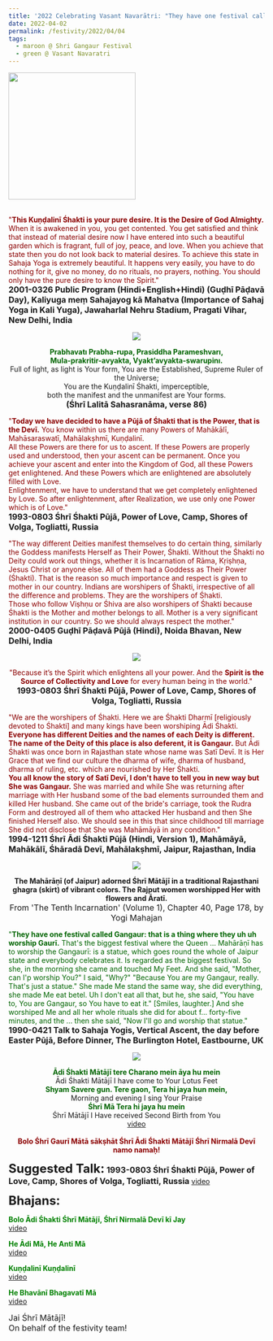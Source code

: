 ```yaml
---
title: '2022 Celebrating Vasant Navarātri: "They have one festival called Gangaur that is a thing where they worship Gaurī" '
date: 2022-04-02
permalink: /festivity/2022/04/04
tags:
  - maroon @ Shri Gangaur Festival
  - green @ Vasant Navaratri
---
```


<div style="text-align: left"><img src="/images/image1.png" width="250" /></div><br>

<p>
<font color="DarkRed">"<b>This Kuṇḍalinī Śhakti is your pure desire. It is the Desire of God Almighty.</b> When it is awakened in you, you get contented. You get satisfied and think that instead of material desire now I have entered into such a beautiful garden which is fragrant, full of joy, peace, and love. When you achieve that state then you do not look back to material desires. To achieve this state in Sahaja Yoga is extremely beautiful. It happens very easily, you have to do nothing for it, give no money, do no rituals, no prayers, nothing. You should only have the pure desire to know the Spirit."</font><br>
<font size="+0"><b>2001-0326 Public Program (Hindi+English+Hindi) (Guḍhī Pāḍavā Day), Kaliyuga meṃ Sahajayog kā Mahatva (Importance of Sahaj Yoga in Kali Yuga), Jawaharlal Nehru Stadium, Pragati Vihar, New Delhi, India</b></font>
</p>

<div style="text-align: center"><img src="/images/image935.png" /></div>

<p style="text-align:center;">
<font color="DarkGreen"><b>Prabhavatı Prabha-rupa, Prasiddha Parameshvarı,<br>
Mula-prakritir-avyakta, Vyakt’avyakta-swarupinı.</b></font><br>
Full of light, as light is Your form, You are the Established, Supreme Ruler of the Universe;<br>
You are the Kuṇḍalinī Śhakti, imperceptible,<br>
both the manifest and the unmanifest are Your forms.<br>
<font size="+0"><b>(Śhrī Lalitā Sahasranāma, verse 86)</b></font>
</p>

<p>
<font color="DarkRed">"<b>Today we have decided to have a Pūjā of Śhakti that is the Power, that is the Devī.</b> You know within us there are many Powers of Mahākālī, Mahāsaraswatī, Mahālakṣhmī, Kuṇḍalinī.<br>
All these Powers are there for us to ascent. If these Powers are properly used and understood, then your ascent can be permanent. Once you achieve your ascent and enter into the Kingdom of God, all these Powers get enlightened. And these Powers which are enlightened are absolutely filled with Love.<br>
Enlightenment, we have to understand that we get completely enlightened by Love. So after enlightenment, after Realization, we use only one Power which is of Love."</font><br>
<font size="+0"><b>1993-0803 Śhrī Śhakti Pūjā, Power of Love, Camp, Shores of Volga, Togliatti, Russia</b></font>
</p>

<p>
<font color="DarkRed">"The way different Deities manifest themselves to do certain thing, similarly the Goddess manifests Herself as Their Power, Śhakti. Without the Śhakti no Deity could work out things, whether it is Incarnation of Rāma, Kṛiṣhṇa, Jesus Christ or anyone else. All of them had a Goddess as Their Power (Śhakti). That is the reason so much importance and respect is given to mother in our country. Indians are worshipers of Śhakti, irrespective of all the difference and problems. They are the worshipers of Śhakti.<br>
Those who follow Viṣhṇu or Śhiva are also worshipers of Śhakti because Śhakti is the Mother and mother belongs to all. Mother is a very significant institution in our country. So we should always respect the mother."</font><br>
<font size="+0"><b>2000-0405 Guḍhī Pāḍavā Pūjā (Hindi), Noida Bhavan, New Delhi, India</b></font>
</p>

<div style="text-align: center"><img src="/images/image936.png" /></div>

<p style="text-align:center;">
<font color="DarkRed">"Because it’s the Spirit which enlightens all your power. 
And the <b>Spirit is the Source of Collectivity and Love</b> for every human being in the world."</font><br>
<font size="+0"><b>1993-0803 Śhrī Śhakti Pūjā, Power of Love, Camp, Shores of Volga, Togliatti, Russia</b></font>
</p>

<p>
<font color="DarkRed">"We are the worshipers of Śhakti. Here we are Śhakti Dharmī [religiously devoted to Śhakti] and many kings have been worshiping Ādi Śhakti. <b>Everyone has different Deities and the names of each Deity is different. The name of the Deity of this place is also deferent, it is Gangaur.</b> But Ādi Śhakti was once born in Rajasthan state whose name was Satī Devī. It is Her Grace that we find our culture the dharma of wife, dharma of husband, dharma of ruling, etc. which are nourished by Her Śhakti.<br>
<b>You all know the story of Satī Devī, I don't have to tell you in new way but She was Gangaur.</b> She was married and while She was returning after marriage with Her husband some of the bad elements surrounded them and killed Her husband. She came out of the bride's carriage, took the Rudra Form and destroyed all of them who attacked Her husband and then She finished Herself also. We should see in this that since childhood till marriage She did not disclose that She was Mahāmāyā in any condition."</font><br>
<font size="+0"><b>1994-1211 Śhrī Ādi Śhakti Pūjā (Hindi, Version 1), Mahāmāyā, Mahākālī, Śhāradā Devī, Mahālakṣhmī, Jaipur, Rajasthan, India</b></font>
</p>

<div style="text-align: center"><img src="/images/image937.png" /></div>

<p style="text-align:center;">
<b>The Mahārāṇī (of Jaipur) adorned Śhrī Mātājī in a traditional Rajasthani ghagra (skirt) of vibrant colors. 
The Rajput women worshipped Her with flowers and Āratī. </b><br>
<font size="+0">From 'The Tenth Incarnation' (Volume 1), Chapter 40, Page 178, by Yogi Mahajan</font>
</p>

<p>
<font color="DarkGreen">"<b>They have one festival called Gangaur: that is a thing where they uh uh worship Gaurī.</b> That's the biggest festival where the Queen ... Mahārāṇī has to worship the Gangaurī: is a statue, which goes round the whole of Jaipur state and everybody celebrates it. Is regarded as the biggest festival. So she, in the morning she came and touched My Feet. And she said, "Mother, can I'p worship You?" I said, "Why?" "Because You are my Gangaur, really. That's just a statue." She made Me stand the same way, she did everything, she made Me eat betel. Uh I don't eat all that, but he, she said, "You have to, You are Gangaur, so You have to eat it." [Smiles, laughter.] And she worshiped Me and all her whole rituals she did for about f... forty-five minutes, and the ... then she said, "Now I'll go and worship that statue."</font><br>
<font size="+0"><b>1990-0421 Talk to Sahaja Yogis, Vertical Ascent, the day before Easter Pūjā, Before Dinner, The Burlington Hotel, Eastbourne, UK</b></font>
</p>

<div style="text-align: center"><img src="/images/image938.png" /></div>

<p style="text-align:center;">
<font color="DarkGreen"><b>Ādi Śhakti Mātājī tere Charano mein āya hu mein</b></font><br>
Ādi Śhakti Mātājī I have come to Your Lotus Feet<br>
<font color="DarkGreen"><b>Shyam Savere gun. Tere gaon, Tera hi jaya hun mein,</b></font><br>
Morning and evening I sing Your Praise<br>
<font color="DarkGreen"><b>Śhrī Mā Tera hi jaya hu mein</b></font><br>
Śhrī Mātājī I Have received Second Birth from You<br>
<a href="https://youtu.be/L1wSDCxZKS0?list=PLC8554007A2C98EA0">video</a><br>
<br>
<font color="DarkRed"><b>Bolo Śhrī Gaurī Mātā sākṣhāt Śhrī Ādi Śhakti Mātājī Śhrī Nirmalā Devī namo namaḥ!</b></font>
</p>

<font size="+2"><b>Suggested Talk:</b></font> 
<font size="+0"><b>1993-0803 Śhrī Śhakti Pūjā, Power of Love, Camp, Shores of Volga, Togliatti, Russia</b></font>
<a href="https://seven-teams.github.io/Videos_Links.html">video</a>

<font size="+2"><b>Bhajans:</b></font>

<p>
<font color="green"><b>Bolo Ādi Śhakti Śhrī Mātājī, Śhrī Nirmalā Devī kī Jay</b></font><br>
<a href="https://seven-teams.github.io/Videos_Links.html">video</a>
</p>

<p>
<font color="green"><b>He Ādi Mā, He Anti Mā</b></font><br>
<a href="https://seven-teams.github.io/Videos_Links.html">video</a>
</p>
 
<p>
<font color="green"><b>Kuṇḍalinī Kuṇḍalinī</b></font><br>
<a href="https://seven-teams.github.io/Videos_Links.html">video</a>
</p>

<p>
<font color="green"><b>He Bhavānī Bhagavatī Mā</b></font><br>
<a href="https://seven-teams.github.io/Videos_Links.html">video</a> 
</p>

<p>
<font size="+0">Jai Śhrī Mātājī!<br>
On behalf of the festivity team!</font>
</p>